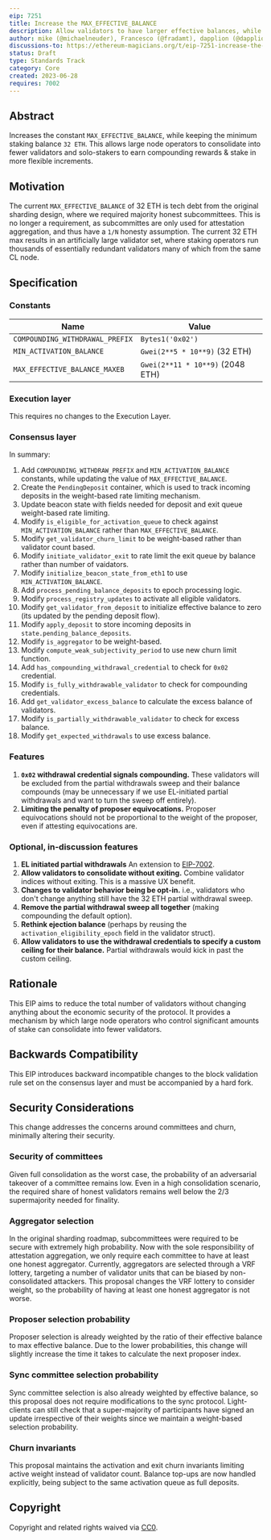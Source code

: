 ```yaml
---
eip: 7251
title: Increase the MAX_EFFECTIVE_BALANCE
description: Allow validators to have larger effective balances, while maintaining the 32 ETH lower bound.
author: mike (@michaelneuder), Francesco (@fradamt), dapplion (@dapplion), Mikhail (@mkalinin), Aditya (@adiasg), Justin (@justindrake)
discussions-to: https://ethereum-magicians.org/t/eip-7251-increase-the-max-effective-balance/15982
status: Draft
type: Standards Track
category: Core
created: 2023-06-28
requires: 7002
---
```

## Abstract

Increases the constant `MAX_EFFECTIVE_BALANCE`, while keeping the minimum staking balance `32 ETH`. This allows large node operators to consolidate into fewer validators and solo-stakers to earn compounding rewards & stake in more flexible increments. 

## Motivation

The current `MAX_EFFECTIVE_BALANCE` of 32 ETH is tech debt from the original sharding design, where we required majority honest subcommittees. This is no longer a requirement, as subcommittes are only used for attestation aggregation, and thus have a `1/N` honesty assumption. The current 32 ETH max results in an artificially large validator set, where staking operators run thousands of essentially redundant validators many of which from the same CL node. 

## Specification

### Constants

| Name | Value |
| - | - |
| `COMPOUNDING_WITHDRAWAL_PREFIX` | `Bytes1('0x02')` |
| `MIN_ACTIVATION_BALANCE` | `Gwei(2**5 * 10**9)`  (32 ETH) |
| `MAX_EFFECTIVE_BALANCE_MAXEB` | `Gwei(2**11 * 10**9)` (2048 ETH) |

### Execution layer

This requires no changes to the Execution Layer.

### Consensus layer

In summary:

1. Add `COMPOUNDING_WITHDRAW_PREFIX` and `MIN_ACTIVATION_BALANCE` constants, while updating the value of `MAX_EFFECTIVE_BALANCE`.
2. Create the `PendingDeposit` container, which is used to track incoming deposits in the weight-based rate limiting mechanism.
3. Update beacon state with fields needed for deposit and exit queue weight-based rate limiting.
4. Modify `is_eligible_for_activation_queue` to check against `MIN_ACTIVATION_BALANCE` rather than `MAX_EFFECTIVE_BALANCE`.
5. Modify `get_validator_churn_limit` to be weight-based rather than validator count based.
6. Modify `initiate_validator_exit` to rate limit the exit queue by balance rather than number of vaidators.
7. Modify `initialize_beacon_state_from_eth1` to use `MIN_ACTIVATION_BALANCE`.
8. Add `process_pending_balance_deposits` to epoch processing logic.
9. Modify `process_registry_updates` to activate all eligible validators.
10. Modify `get_validator_from_deposit` to initialize effective balance to zero (its updated by the pending deposit flow).
11. Modify `apply_deposit` to store incoming deposits in `state.pending_balance_deposits`. 
12. Modify `is_aggregator` to be weight-based.
13. Modify `compute_weak_subjectivity_period` to use new churn limit function.
14. Add `has_compounding_withdrawal_credential` to check for `0x02` credential.
15. Modify `is_fully_withdrawable_validator` to check for compounding credentials.
16. Add `get_validator_excess_balance` to calculate the excess balance of validators.
17. Modify `is_partially_withdrawable_validator` to check for excess balance.
18. Modify `get_expected_withdrawals` to use excess balance.

### Features

1. **`0x02` withdrawal credential signals compounding.** These validators will be excluded from the partial withdrawals sweep and their balance compounds (may be unnecessary if we use EL-initiated partial withdrawals and want to turn the sweep off entirely).
2. **Limiting the penalty of proposer equivocations.** Proposer equivocations should not be proportional to the weight of the proposer, even if attesting equivocations are.


### Optional, in-discussion features

1. **EL initiated partial withdrawals** An extension to [EIP-7002](./eip-7002.md).
2. **Allow validators to consolidate without exiting.** Combine validator indices without exiting. This is a massive UX benefit. 
2. **Changes to validator behavior being be opt-in.** i.e., validators who don't change anything still have the 32 ETH partial withdrawal sweep.
3. **Remove the partial withdrawal sweep all together** (making compounding the default option).
4. **Rethink ejection balance** (perhaps by reusing the `activation_eligibility_epoch` field in the validator struct). 
5. **Allow validators to use the withdrawal credentials to specify a custom ceiling for their balance.** Partial withdrawals would kick in past the custom ceiling.

## Rationale

This EIP aims to reduce the total number of validators without changing anything about the economic security of the protocol. It provides a mechanism by which large node operators who control significant amounts of stake can consolidate into fewer validators. 

## Backwards Compatibility

This EIP introduces backward incompatible changes to the block validation rule set on the consensus layer and must be accompanied by a hard fork.

## Security Considerations

This change addresses the concerns around committees and churn, minimally altering their security.

### Security of committees

Given full consolidation as the worst case, the probability of an adversarial takeover of a committee remains low. Even in a high consolidation scenario, the required share of honest validators remains well below the 2/3 supermajority needed for finality.

### Aggregator selection

In the original sharding roadmap, subcommittees were required to be secure with extremely high probability. Now with the sole responsibility of attestation aggregation, we only require each committee to have at least one honest aggregator. Currently, aggregators are selected through a VRF lottery, targeting a number of validator units that can be biased by non-consolidated attackers. This proposal changes the VRF lottery to consider weight, so the probability of having at least one honest aggregator is not worse.

### Proposer selection probability

Proposer selection is already weighted by the ratio of their effective balance to max effective balance. Due to the lower probabilities, this change will slightly increase the time it takes to calculate the next proposer index.

### Sync committee selection probability

Sync committee selection is also already weighted by effective balance, so this proposal does not require modifications to the sync protocol. Light-clients can still check that a super-majority of participants have signed an update irrespective of their weights since we maintain a weight-based selection probability.

### Churn invariants

This proposal maintains the activation and exit churn invariants limiting active weight instead of validator count. Balance top-ups are now handled explicitly, being subject to the same activation queue as full deposits.

## Copyright

Copyright and related rights waived via [CC0](../LICENSE.md).
